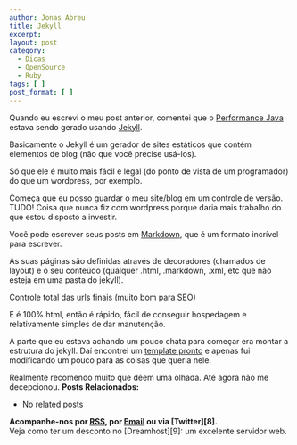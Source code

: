 ```yaml
---
author: Jonas Abreu
title: Jekyll
excerpt:
layout: post
category:
  - Dicas
  - OpenSource
  - Ruby
tags: [ ]
post_format: [ ]
---
```

Quando eu escrevi o meu post anterior, comentei que o [Performance Java][1] estava sendo gerado usando [Jekyll][2].

Basicamente o Jekyll é um gerador de sites estáticos que contém elementos de blog (não que você precise usá-los).

Só que ele é muito mais fácil e legal (do ponto de vista de um programador) do que um wordpress, por exemplo.

Começa que eu posso guardar o meu site/blog em um controle de versão. TUDO! Coisa que nunca fiz com wordpress porque daria mais trabalho do que estou disposto a investir.

Você pode escrever seus posts em [Markdown][3], que é um formato incrível para escrever.

As suas páginas são definidas através de decoradores (chamados de layout) e o seu conteúdo (qualquer .html, .markdown, .xml, etc que não esteja em uma pasta do jekyll).

Controle total das urls finais (muito bom para SEO)

E é 100% html, então é rápido, fácil de conseguir hospedagem e relativamente simples de dar manutenção.

A parte que eu estava achando um pouco chata para começar era montar a estrutura do jekyll. Daí encontrei um [template pronto][4] e apenas fui modificando um pouco para as coisas que queria nele.

Realmente recomendo muito que dêem uma olhada. Até agora não me decepcionou. 
**Posts Relacionados:** 
*   No related posts









**Acompanhe-nos por [ RSS][6], por [Email][7] ou via [Twitter][8].**  
Veja como ter um desconto no [Dreamhost][9]: um excelente servidor web.

 [1]: http://www.javaperformance.com.br
 [2]: https://github.com/mojombo/jekyll
 [3]: http://daringfireball.net/projects/markdown/syntax
 [4]: https://github.com/krisb/jekyll-template
 [5]: https://twitter.com/share
 [6]: http://feeds.feedburner.com/VidaGeek
 [7]: http://feedburner.google.com/fb/a/mailverify?uri=VidaGeek&loc=pt_BR


